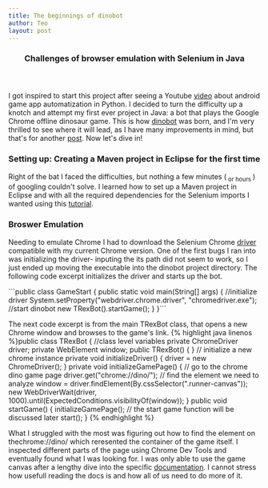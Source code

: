 ```yaml
---
title: The beginnings of dinobot
author: Teo
layout: post
---
```

<header> <h3> Challenges of browser emulation with Selenium in Java </h3> </header>
<p> I got inspired to start this project after seeing a Youtube <a href="https://www.youtube.com/watch?v=Du__JfXqsAs">video</a> about android game app automatization in Python. I decided to turn the difficulty up a knotch and attempt my first ever project in Java: a bot that plays the Google Chrome offline dinosaur game. This is how <a href="https://github.com/teopufulete/dinobot">dinobot</a> was born, and I'm very thrilled to see where it will lead, as I have many improvements in mind, but that's for another <a href="">post</a>. Now let's dive in! </p>

<h3>Setting up: Creating a Maven project in Eclipse for the first time</h3>
<p> Right of the bat I faced the difficulties, but nothing a few minutes (<sub> or hours </sub>) of googling couldn't solve. I learned how to set up a Maven project in Eclipse and with all the required dependencies for the Selenium imports I wanted using this <a href="https://www.techbeamers.com/create-selenium-webdriver-maven-project/">tutorial</a>. </p>

<h3>Broswer Emulation</h3>
<p> Needing to emulate Chrome I had to download the Selenium Chrome <a href="
https://chromedriver.chromium.org/downloads">driver</a> compatible with my current Chrome version. One of the first bugs I ran into was initializing the driver- inputing the its path did not seem to work, so I just ended up moving the executable into the dinobot project directory. The following code excerpt initializes the driver and starts up the bot. </p>
```public class GameStart {
	public static void main(String[] args) {
        //initialize driver
        System.setProperty("webdriver.chrome.driver", "chromedriver.exe");
        //start dinobot
        new TRexBot().startGame();
    }
}```

<p> The next code excerpt is from the main TRexBot class, that opens a new Chrome window and browses to the game's link.
{% highlight java linenos %}public class TRexBot {
  //class level variables 
	private ChromeDriver driver;
	private WebElement window;
    public TRexBot() {
    }
    // initialize a new chrome instance
    private void initializeDriver() {
    	driver =  new ChromeDriver();
    }
    private void initializeGamePage() {
      // go to the chrome dino game page
      driver.get("chrome://dino/");
      // find the element we need to analyze
      window = driver.findElement(By.cssSelector(".runner-canvas"));
      new WebDriverWait(driver, 1000).until(ExpectedConditions.visibilityOf(window));
    }
    public void startGame() {
        initializeGamePage();
        // the start game function will be discussed later
        start();
    }
    {% endhighlight %}</p>

<p><span class="image left"><img src="{{'assets/images/dino.png' | relative_url }}" alt="" /></span>What I struggled with the most was figuring out how to find the element on thechrome://dino/ which reresented the container of the game itself. I inspected different parts of the page using Chrome Dev Tools and eventually found what I was looking for. I was only able to use the game canvas after a lengthy dive into the specific <a href="
https://www.selenium.dev/documentation/en/getting_started_with_webdriver/locating_elements/">documentation</a>. I cannot stress how usefull reading the docs is and how all of us need to do more of it. </p>

